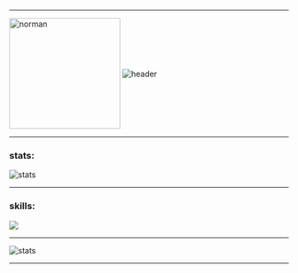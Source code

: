 

---

<img align="center" alt="norman" height="200" src="https://user-images.githubusercontent.com/93557986/191480165-6def95f9-0d1d-4652-8ae4-6f075157c07d.gif" />
<img align="center" alt="header" src="https://readme-typing-svg.demolab.com?font=sans-serif&pause=1000&width=435&lines=Hello!!" />

---

### stats:
<img align="center" alt="stats" src="http://github-readme-streak-stats.herokuapp.com?user=lenard-dumalagan&theme=blood-dark&hide_border=true" />

---

### skills: 
<p align="left">
   <img src="https://skillicons.dev/icons?i=mongodb,express,react,nodejs,nextjs,ts" />
</p>

---

<img align="center" alt="stats" src="https://user-images.githubusercontent.com/93557986/192979756-075530a5-6884-4b43-ab20-b4d37db95221.gif" />

---
